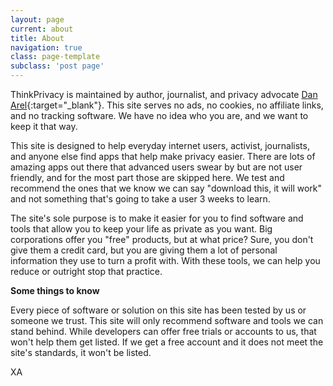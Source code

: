 ```yaml
---
layout: page
current: about
title: About
navigation: true
class: page-template
subclass: 'post page'
---
```


ThinkPrivacy is maintained by author, journalist, and privacy advocate [Dan Arel](https://www.danarel.com){:target="_blank"}. This site serves no ads, no cookies, no affiliate links, and no tracking software. We have no idea who you are, and we want to keep it that way.

This site is designed to help everyday internet users, activist, journalists, and anyone else find apps that help make privacy easier. There are lots of amazing apps out there that advanced users swear by but are not user friendly, and for the most part those are skipped here. We test and recommend the ones that we know we can say "download this, it will work" and not something that's going to take a user 3 weeks to learn.

The site's sole purpose is to make it easier for you to find software and tools that allow you to keep your life as private as you want. Big corporations offer you "free" products, but at what price? Sure, you don't give them a credit card, but you are giving them a lot of personal information they use to turn a profit with. With these tools, we can help you reduce or outright stop that practice.

**Some things to know**

Every piece of software or solution on this site has been tested by us or someone we trust. This site will only recommend software and tools we can stand behind. While developers can offer free trials or accounts to us, that won't help them get listed. If we get a free account and it does not meet the site's standards, it won't be listed.

XA

